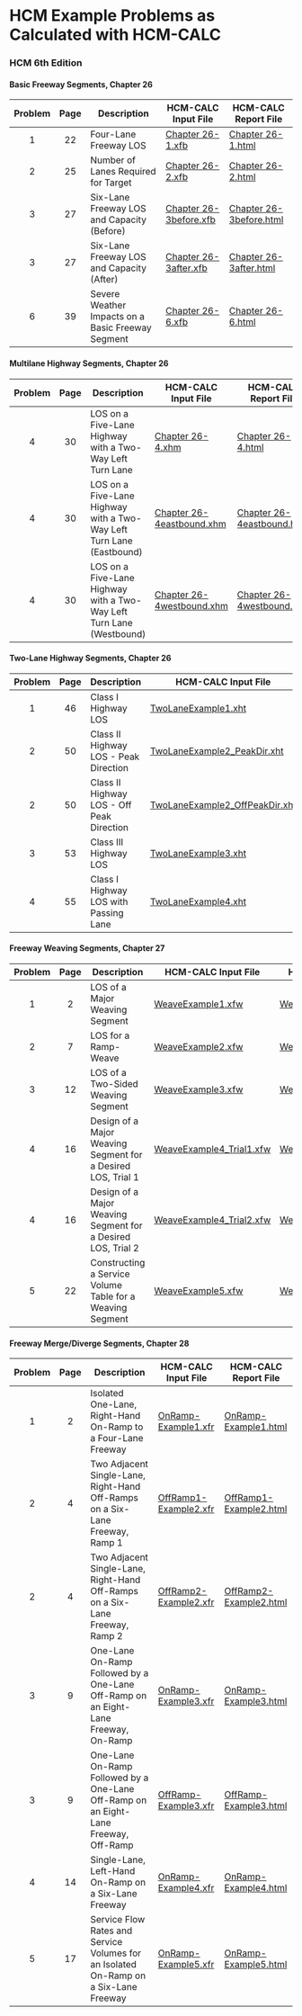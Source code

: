 # HCM Example Problems as Calculated with HCM-CALC

### HCM 6th Edition

#### Basic Freeway Segments, Chapter 26

| Problem | Page | Description | HCM-CALC Input File | HCM-CALC Report File |
| :-----: | :---:| ----------- | ------------------- | ---------------------|
| 1 | 22 | Four-Lane Freeway LOS | [Chapter 26-1.xfb](InputFiles/Chapter%2026-1.xfb) | [Chapter 26-1.html](ReportFiles/Chapter%2026-1.html) |
| 2 | 25 | Number of Lanes Required for Target | [Chapter 26-2.xfb](InputFiles/Chapter%2026-2.xfb) | [Chapter 26-2.html](ReportFiles/Chapter%2026-2.html) |
| 3 | 27 | Six-Lane Freeway LOS and Capacity (Before) | [Chapter 26-3before.xfb](InputFiles/Chapter%2026-3before.xfb)| [Chapter 26-3before.html](ReportFiles/Chapter%2026-3before.html) |
| 3 | 27 | Six-Lane Freeway LOS and Capacity (After) | [Chapter 26-3after.xfb](InputFiles/Chapter%2026-3after.xfb) | [Chapter 26-3after.html](ReportFiles/Chapter%2026-3after.html) |
| 6 | 39 | Severe Weather Impacts on a Basic Freeway Segment | [Chapter 26-6.xfb](InputFiles/Chapter%2026-6.xfb) | [Chapter 26-6.html](ReportFiles/Chapter%2026-6.html)

#### Multilane Highway Segments, Chapter 26

| Problem | Page | Description | HCM-CALC Input File | HCM-CALC Report File |
| :-----: | :---:| ----------- | ------------------- | ---------------------|
| 4 | 30 | LOS on a Five-Lane Highway with a Two-Way Left Turn Lane | [Chapter 26-4.xhm](InputFiles/Chapter%2026-4.xhm) | [Chapter 26-4.html](ReportFiles/Chapter%2026-4.html) |
| 4 | 30 | LOS on a Five-Lane Highway with a Two-Way Left Turn Lane (Eastbound) | [Chapter 26-4eastbound.xhm](InputFiles/Chapter%2026-4eastbound.xhm) | [Chapter 26-4eastbound.html](ReportFiles/Chapter%2026-4eastbound.html) 
| 4 | 30 | LOS on a Five-Lane Highway with a Two-Way Left Turn Lane (Westbound) | [Chapter 26-4westbound.xhm](InputFiles/Chapter%2026-4westbound.xhm) | [Chapter 26-4westbound.html](ReportFiles/Chapter%2026-4westbound.html) |

#### Two-Lane Highway Segments, Chapter 26

| Problem | Page | Description | HCM-CALC Input File | HCM-CALC Report File |
| :-----: | :---:| ----------- | ------------------- | ---------------------|
| 1 | 46 | Class I Highway LOS | [TwoLaneExample1.xht](InputFiles/TwoLaneExample1.xht) | [TwoLaneExample1.html](ReportFiles/TwoLaneExample1.html) |
| 2 | 50 | Class II Highway LOS - Peak Direction | [TwoLaneExample2_PeakDir.xht](InputFiles/TwoLaneExample2_PeakDir.xht) | [TwoLaneExample2_PeakDir](ReportFiles/TwoLaneExample2_PeakDir.html) |
| 2 | 50 | Class II Highway LOS - Off Peak Direction | [TwoLaneExample2_OffPeakDir.xht](InputFiles/TwoLaneExample2_OffPeakDir.xht) | [TwoLaneExample2_OffPeakDir.html](ReportFiles/TwoLaneExample2_OffPeakDir.html) |
| 3 | 53 | Class III Highway LOS | [TwoLaneExample3.xht](InputFiles/TwoLaneExample3.xht) | [TwoLaneExample3.html](ReportFiles/TwoLaneExample3.html) |
| 4 | 55 | Class I Highway LOS with Passing Lane | [TwoLaneExample4.xht](InputFiles/TwoLaneExample4.xht) | [TwoLaneExample4.html](ReportFiles/TwoLaneExample4.html) |

#### Freeway Weaving Segments, Chapter 27

| Problem | Page | Description | HCM-CALC Input File | HCM-CALC Report File |
| :-----: | :---:| ----------- | ------------------- | ---------------------|
| 1 | 2 | LOS of a Major Weaving Segment | [WeaveExample1.xfw](InputFiles/WeaveExample1.xfw) | [WeaveExample1.html](ReportFiles/WeaveExample1.html) |
| 2 | 7 | LOS for a Ramp-Weave | [WeaveExample2.xfw](InputFiles/WeaveExample2.xfw) | [WeaveExample2.html](ReportFiles/WeaveExample2.html) |
| 3 | 12 | LOS of a Two-Sided Weaving Segment | [WeaveExample3.xfw](InputFiles/WeaveExample3.xfw) | [WeaveExample3.html](ReportFiles/WeaveExample3.html) |
| 4 | 16 | Design of a Major Weaving Segment for a Desired LOS, Trial 1 | [WeaveExample4_Trial1.xfw](InputFiles/WeaveExample4_Trial1.xfw) | [WeaveExample4_Trial1.html](ReportFiles/WeaveExample4_Trial1.html) |
| 4 | 16 | Design of a Major Weaving Segment for a Desired LOS, Trial 2 | [WeaveExample4_Trial2.xfw](InputFiles/WeaveExample4_Trial2.xfw) | [WeaveExample4_Trial2.html](ReportFiles/WeaveExample4_Trial2.html) |
| 5 | 22 | Constructing a Service Volume Table for a Weaving Segment | [WeaveExample5.xfw](InputFiles/WeaveExample5.xfw) | [WeaveExample5.html](ReportFiles/WeaveExample5.html) |

#### Freeway Merge/Diverge Segments, Chapter 28

| Problem | Page | Description | HCM-CALC Input File | HCM-CALC Report File |
| :-----: | :---:| ----------- | ------------------- | ---------------------|
| 1 | 2 | Isolated One-Lane, Right-Hand On-Ramp to a Four-Lane Freeway | [OnRamp-Example1.xfr](InputFiles/OnRamp-Example1.xfr) | [OnRamp-Example1.html](ReportFiles/OnRamp-Example1.html) |
| 2 | 4 | Two Adjacent Single-Lane, Right-Hand Off-Ramps on a Six-Lane Freeway, Ramp 1 | [OffRamp1-Example2.xfr](InputFiles/OffRamp1-Example2.xfr) | [OffRamp1-Example2.html](ReportFiles/OffRamp1-Example2.html) |
| 2 | 4 | Two Adjacent Single-Lane, Right-Hand Off-Ramps on a Six-Lane Freeway, Ramp 2 | [OffRamp2-Example2.xfr](InputFiles/OffRamp2-Example2.xfr) | [OffRamp2-Example2.html](ReportFiles/OffRamp2-Example2.html) |
| 3 | 9 | One-Lane On-Ramp Followed by a One-Lane Off-Ramp on an Eight-Lane Freeway, On-Ramp | [OnRamp-Example3.xfr](InputFiles/OnRamp-Example3.xfr) | [OnRamp-Example3.html](ReportFiles/OnRamp-Example3.html) |
| 3 | 9 | One-Lane On-Ramp Followed by a One-Lane Off-Ramp on an Eight-Lane Freeway, Off-Ramp | [OffRamp-Example3.xfr](InputFiles/OffRamp-Example3.xfr) | [OffRamp-Example3.html](ReportFiles/OffRamp-Example3.html) |
| 4 | 14 | Single-Lane, Left-Hand On-Ramp on a Six-Lane Freeway | [OnRamp-Example4.xfr](InputFiles/OnRamp-Example4.xfr) | [OnRamp-Example4.html](ReportFiles/OnRamp-Example4.html) |
| 5 | 17 | Service Flow Rates and Service Volumes for an Isolated On-Ramp on a Six-Lane Freeway  | [OnRamp-Example5.xfr](InputFiles/OnRamp-Example5.xfr) | [OnRamp-Example5.html](ReportFiles/OnRamp-Example5.html) |
